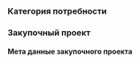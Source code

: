 ### Категория потребности
[](/schema/data-models/EI.DataModel.schema.json)
### Закупочный проект
#### Мета данные закупочного проекта
